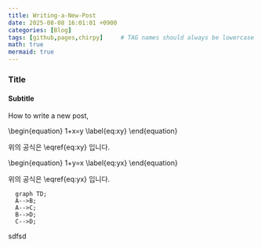 ```yaml
---
title: Writing-a-New-Post
date: 2025-08-08 16:01:01 +0900
categories: [Blog]
tags: [github,pages,chirpy]     # TAG names should always be lowercase
math: true
mermaid: true
---
```


### Title

#### Subtitle

How to write a new post,


\begin{equation}
1+x=y
\label{eq:xy}
\end{equation}

위의 공식은 \eqref{eq:xy} 입니다.

\begin{equation}
1+y=x
\label{eq:yx}
\end{equation}


위의 공식은 \eqref{eq:yx} 입니다.

```mermaid
  graph TD;
  A-->B;
  A-->C;
  B-->D;
  C-->D;
```

sdfsd
